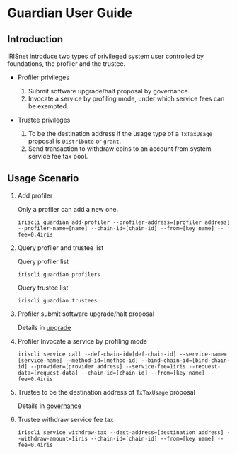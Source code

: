 # Guardian User Guide

## Introduction
IRISnet introduce two types of privileged system user controlled by foundations, the profiler and the trustee. 

* Profiler privileges
    1. Submit software upgrade/halt proposal by governance.
    2. Invocate a service by profiling mode, under which service fees can be exempted.
    
* Trustee privileges
    1. To be the destination address if the usage type of a `TxTaxUsage` proposal is `Distribute` or `grant`.
    2. Send transaction to withdraw coins to an account from system service fee tax pool.
    
## Usage Scenario
1. Add profiler

    Only a profiler can add a new one.
    ```shell
    iriscli guardian add-profiler --profiler-address=[profiler address] --profiler-name=[name] --chain-id=[chain-id] --from=[key name] --fee=0.4iris 
    ```
    
2. Query profiler and trustee list

    Query profiler list
    ```shell
    iriscli guardian profilers
    ```
    Query trustee list
    ```shell
    iriscli guardian trustees
    ```
    
3. Profiler submit software upgrade/halt proposal

    Details in [upgrade](upgrade.md)

4. Profiler Invocate a service by profiling mode
    ```shell
    iriscli service call --def-chain-id=[def-chain-id] --service-name=[service-name] --method-id=[method-id] --bind-chain-id=[bind-chain-id] --provider=[provider address] --service-fee=1iris --request-data=[request-data] --chain-id=[chain-id] --from=[key name] --fee=0.4iris
    ```
    
5. Trustee to be the destination address of `TxTaxUsage` proposal

    Details in [governance](governance.md#proposals-on-community-funds-usage)
    
6. Trustee withdraw service fee tax
    ```shell
    iriscli service withdraw-tax --dest-address=[destination address] --withdraw-amount=1iris --chain-id=[chain-id] --from=[key name] --fee=0.4iris 
    ```